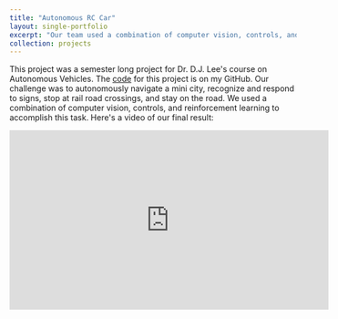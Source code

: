```yaml
---
title: "Autonomous RC Car"
layout: single-portfolio
excerpt: "Our team used a combination of computer vision, controls, and reinforcement learning to autonomously navigate a mini city. Our car is capable of recognizing and responding to signs, stopping at rail road crossings, and staying on the road.<br/><br/><img src='/images/selfdrivingcar.png' width='500'>"
collection: projects
---
```


This project was a semester long project for Dr. D.J. Lee's course on Autonomous Vehicles. The [code](https://github.com/curtiscjohnson/self-driving-cars) for this project is on my GitHub. Our challenge was to autonomously navigate a mini city, recognize and respond to signs, stop at rail road crossings, and stay on the road. We used a combination of computer vision, controls, and reinforcement learning to accomplish this task. Here's a video of our final result:

<iframe width="560" height="315" src="https://www.youtube.com/embed/2wavTvBJHj8?si=KGA-8_sEIdYLgYxc" title="YouTube video player" frameborder="0" allow="accelerometer; autoplay; clipboard-write; encrypted-media; gyroscope; picture-in-picture; web-share" referrerpolicy="strict-origin-when-cross-origin" allowfullscreen></iframe>




